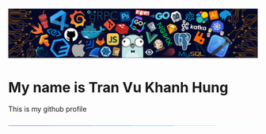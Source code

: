 ![alt text](./images/intro_header.png)

# My name is Tran Vu Khanh Hung
This is my github profile

![divider](./images/divider.gif)


